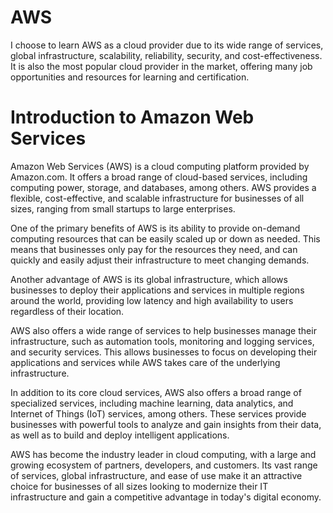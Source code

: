 # AWS
I choose to learn AWS as a cloud provider due to its wide range of services, global infrastructure, scalability, reliability, security, and cost-effectiveness. 
It is also the most popular cloud provider in the market, offering many job opportunities and resources for learning and certification.
# Introduction to Amazon Web Services
Amazon Web Services (AWS) is a cloud computing platform provided by Amazon.com. It offers a broad range of cloud-based services, including computing power, storage, and databases, among others. AWS provides a flexible, cost-effective, and scalable infrastructure for businesses of all sizes, ranging from small startups to large enterprises.

One of the primary benefits of AWS is its ability to provide on-demand computing resources that can be easily scaled up or down as needed. 
This means that businesses only pay for the resources they need, and can quickly and easily adjust their infrastructure to meet changing demands.

Another advantage of AWS is its global infrastructure, which allows businesses to deploy their applications and services in multiple regions around the world, 
providing low latency and high availability to users regardless of their location.

AWS also offers a wide range of services to help businesses manage their infrastructure, 
such as automation tools, monitoring and logging services, and security services. This allows businesses to focus on developing their applications and services while AWS takes care of the underlying infrastructure.

In addition to its core cloud services, AWS also offers a broad range of specialized services, 
including machine learning, data analytics, and Internet of Things (IoT) services, among others. 
These services provide businesses with powerful tools to analyze and gain insights from their data, as well as to build and deploy intelligent applications.

AWS has become the industry leader in cloud computing, with a large and growing ecosystem of partners, developers, and customers. 
Its vast range of services, global infrastructure, and ease of use make it an attractive choice for businesses of all sizes looking to modernize their IT infrastructure and gain a competitive advantage in today's digital economy.
